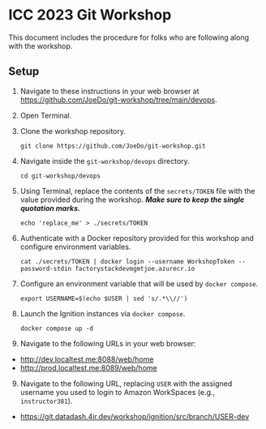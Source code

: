 # ICC 2023 Git Workshop

This document includes the procedure for folks who are following along with the workshop.

## Setup

1.  Navigate to these instructions in your web browser at <https://github.com/JoeDo/git-workshop/tree/main/devops>.
2.  Open Terminal.
3.  Clone the workshop repository.

        git clone https://github.com/JoeDo/git-workshop.git

4.  Navigate inside the `git-workshop/devops` directory.

        cd git-workshop/devops

5.  Using Terminal, replace the contents of the `secrets/TOKEN` file with the value provided during the workshop. **_Make sure to keep the single quotation marks._**

        echo 'replace_me' > ./secrets/TOKEN

6.  Authenticate with a Docker repository provided for this workshop and configure environment variables.

        cat ./secrets/TOKEN | docker login --username WorkshopToken --password-stdin factorystackdevmgmtjoe.azurecr.io

7.  Configure an environment variable that will be used by `docker compose`.

        export USERNAME=$(echo $USER | sed 's/.*\\//')

8.  Launch the Ignition instances via `docker compose`.

        docker compose up -d

9.  Navigate to the following URLs in your web browser:

-   http://dev.localtest.me:8088/web/home
-   http://prod.localtest.me:8089/web/home

9. Navigate to the following URL, replacing `USER` with the assigned username you used to login to Amazon WorkSpaces (e.g., `instructor381`).

-   <https://git.datadash.4ir.dev/workshop/ignition/src/branch/USER-dev>
